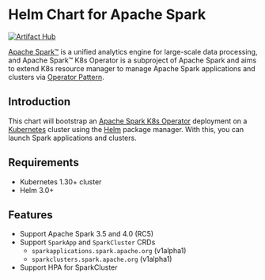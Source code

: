 <!--
 Licensed to the Apache Software Foundation (ASF) under one
 or more contributor license agreements.  See the NOTICE file
 distributed with this work for additional information
 regarding copyright ownership.  The ASF licenses this file
 to you under the Apache License, Version 2.0 (the
 "License"); you may not use this file except in compliance
 with the License.  You may obtain a copy of the License at

   http://www.apache.org/licenses/LICENSE-2.0

 Unless required by applicable law or agreed to in writing,
 software distributed under the License is distributed on an
 "AS IS" BASIS, WITHOUT WARRANTIES OR CONDITIONS OF ANY
 KIND, either express or implied.  See the License for the
 specific language governing permissions and limitations
 under the License.
 -->

# Helm Chart for Apache Spark

[![Artifact Hub](https://img.shields.io/endpoint?url=https://artifacthub.io/badge/repository/spark-kubernetes-operator)](https://artifacthub.io/packages/search?repo=spark-kubernetes-operator)

[Apache Spark™](https://spark.apache.org/) is a unified analytics engine for large-scale data processing, and
Apache Spark™ K8s Operator is a subproject of Apache Spark and
aims to extend K8s resource manager to manage Apache Spark applications and clusters via
[Operator Pattern](https://kubernetes.io/docs/concepts/extend-kubernetes/operator/).

## Introduction

This chart will bootstrap an [Apache Spark K8s Operator](https://github.com/apache/spark-kubernetes-operator/) deployment on a [Kubernetes](http://kubernetes.io)
cluster using the [Helm](https://helm.sh) package manager. With this, you can launch Spark applications and clusters.

## Requirements

- Kubernetes 1.30+ cluster
- Helm 3.0+

## Features

- Support Apache Spark 3.5 and 4.0 (RC5)
- Support `SparkApp` and `SparkCluster` CRDs
  - `sparkapplications.spark.apache.org` (v1alpha1)
  - `sparkclusters.spark.apache.org` (v1alpha1)
- Support HPA for SparkCluster
